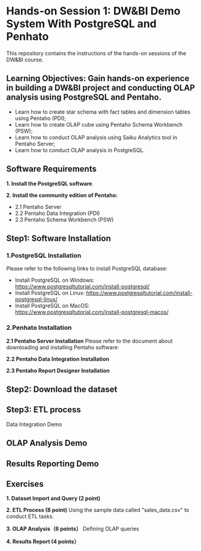 # Hands-on Session 1: DW&BI Demo System With PostgreSQL and Penhato
This repository contains the instructions of the hands-on sessions of the DW&amp;BI course.

## Learning Objectives: Gain hands-on experience in building a DW&BI project and conducting OLAP analysis using PostgreSQL and Pentaho.
- Learn how to create star schema with fact tables and dimension tables using Pentaho (PDI);
- Learn how to create OLAP cube using Pentaho Schema Workbench (PSW);
- Learn how to conduct OLAP analysis using Saiku Analytics tool in Pentaho Server;
- Learn how to conduct OLAP analysis in PostgreSQL. 


## Software Requirements
**1. Install the PostgreSQL software**.

**2. Install the community edition of Pentaho:**
- 2.1 Pentaho Server
- 2.2 Pentaho Data Integration (PDI)
- 2.3 Pentaho Schema Workbench (PSW)

## Step1: Software Installation
### 1.PostgreSQL Installation
Please refer to the following links to install PostgreSQL database:
* Install PostgreSQL on Windows: 
https://www.postgresqltutorial.com/install-postgresql/
* Install PostgreSQL on Linux: 
https://www.postgresqltutorial.com/install-postgresql-linux/
* Install PostgreSQL on MacOS: 
https://www.postgresqltutorial.com/install-postgresql-macos/



### 2.Penhato Installation
**2.1 Pentaho Server Installation**
Please refer to the document about downloading and installing Pentaho software:


**2.2 Pentaho Data Integration Installation**


**2.3 Pentaho Report Designer Installation**

## Step2: Download the dataset





## Step3: ETL process
 Data Integration Demo



## OLAP Analysis Demo


## Results Reporting Demo




## Exercises

**1. Dataset Import and Query (2 point)** 




**2. ETL Process (8 point)** 
Using the sample data called "sales_data.csv" to conduct ETL tasks.



**3. OLAP Analysis（6 points）**
Defining OLAP queries



**4. Results Report (4 points）**
